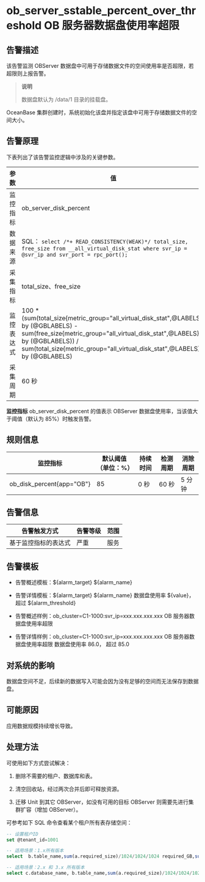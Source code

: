 # ob_server_sstable_percent_over_threshold OB 服务器数据盘使用率超限

## 告警描述

该告警监测 OBServer 数据盘中可用于存储数据文件的空间使用率是否超限，若超限则上报告警。

> **说明**
>
> 数据盘默认为 /data/1 目录的挂载盘。

OceanBase 集群创建时，系统初始化该盘并指定该盘中可用于存储数据文件的空间大小。

## 告警原理

下表列出了该告警监控逻辑中涉及的关键参数。

|  参数   |                                                                                                                         值                                                                                                                          |
|-------|----------------------------------------------------------------------------------------------------------------------------------------------------------------------------------------------------------------------------------------------------|
| 监控指标  | ob_server_disk_percent                                                                                                                                                                                                                             |
| 数据来源  | SQL： ```select /*+ READ_CONSISTENCY(WEAK)*/ total_size, free_size from __all_virtual_disk_stat where svr_ip = @svr_ip and svr_port = rpc_port(); ```                                               |
| 采集指标  | total_size、free_size                                                                                                                                                                                                                               |
| 监控表达式 | 100 \* (sum(total_size{metric_group="all_virtual_disk_stat",@LABELS}) by (@GBLABELS) - sum(free_size{metric_group="all_virtual_disk_stat",@LABELS}) by (@GBLABELS)) / sum(total_size{metric_group="all_virtual_disk_stat",@LABELS}) by (@GBLABELS) |
| 采集周期  | 60 秒                                                                                                                                                                                                                                               |

**监控指标** ob_server_disk_percent 的值表示 OBServer 数据盘使用率，当该值大于阈值（默认为 85%）时触发告警。

## 规则信息

|           监控指标            | 默认阈值（单位：%） | 持续时间 | 检测周期 | 消除周期 |
|---------------------------|------------|------|------|------|
| ob_disk_percent{app="OB"} | 85         | 0 秒  | 60 秒 | 5 分钟 |

## 告警信息

|   告警触发方式   | 告警等级 | 范围 |
|------------|------|----|
| 基于监控指标的表达式 | 严重   | 服务 |

## 告警模板

* 告警概述模板：\${alarm_target} ${alarm_name}

* 告警详情模板：\${alarm_target} \${alarm_name} 数据盘使用率 \${value}， 超过 ${alarm_threshold}

* 告警概述样例：ob_cluster=C1-1000:svr_ip=xxx.xxx.xxx.xxx OB 服务器数据盘使用率超限

* 告警详情样例：ob_cluster=C1-1000:svr_ip=xxx.xxx.xxx.xxx OB 服务器数据盘使用率超限 数据盘使用率 86.0， 超过 85.0

## 对系统的影响

数据盘空间不足，后续新的数据写入可能会因为没有足够的空间而无法保存到数据盘。

## 可能原因

应用数据规模持续增长导致。

## 处理方法

可使用如下方式尝试解决：

1. 删除不需要的租户、数据库和表。

2. 清空回收站，经过两次合并后即可释放资源。

3. 迁移 Unit 到其它 OBServer，如没有可用的目标 OBServer 则需要先进行集群扩容（增加 OBServer）。

可参考如下 SQL 命令查看某个租户所有表存储空间：

```sql
-- 设置租户ID
set @tenant_id=1001

-- 适用场景：1.x所有版本
select  b.table_name,sum(a.required_size)/1024/1024/1024 required_GB,sum(row_count) as rows from __all_meta_table a, __all_table b where a.table_id = b.table_id and a.zone = 'zone_name' and a.tenant_id = @tenant_id group by a.table_id order by required_GB desc;

-- 适用场景：2.x 和 3.x 所有版本
select c.database_name, b.table_name,sum(a.required_size)/1024/1024/1024  required_GB,sum(row_count)  as  rows  from  __all_virtual_meta_table  a inner join  __all_virtual_table  b on a.table_id=b.table_id inner join __all_virtual_database c on b.database_id=c.database_id where b.table_type<>5 and a.zone  =  'zone_name'  and  a.tenant_id  = @tenant_id group  by  a.table_id  order  by required_GB  desc;
```
